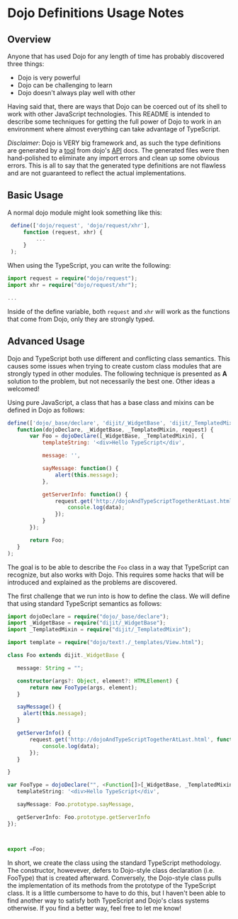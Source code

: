 # Dojo Definitions Usage Notes

## Overview
Anyone that has used Dojo for any length of time has probably discovered three things:
* Dojo is very powerful
* Dojo can be challenging to learn
* Dojo doesn't always play well with other

Having said that, there are ways that Dojo can be coerced out of its shell to work with other JavaScript technologies. This README is intended to describe some techniques for getting the full power of Dojo to work in an environment where almost everything can take advantage of TypeScript.

*Disclaimer*: Dojo is VERY big framework and, as such the type definitions are generated by a [tool](https://github.com/vansimke/DojoTypeDescriptionGenerator) from dojo's [API](dojotoolkit.org/api) docs. The generated files were then hand-polished to eliminate any import errors and clean up some obvious errors. This is all to say that the generated type definitions are not flawless and are not guaranteed to reflect the actual implementations.

## Basic Usage
A normal dojo module might look something like this:

```js
 define(['dojo/request', 'dojo/request/xhr'],
     function (request, xhr) {
         ...
     }
 );
```

When using the TypeScript, you can write the following: 

```ts
import request = require("dojo/request");
import xhr = require("dojo/request/xhr");

...

 ```
 
 Inside of the define variable, both `request` and `xhr` will work as the functions that come from Dojo, only they are strongly typed.
 
## Advanced Usage
 Dojo and TypeScript both use different and conflicting class semantics. This causes some issues when trying to create custom class modules that are strongly typed in other modules. The following technique is presented as **A** solution to the problem, but not necessarily the best one. Other ideas a welcomed!
 
 Using pure JavaScript, a class that has a base class and mixins can be defined in Dojo as follows:
 
 ```js
 define(['dojo/_base/declare', 'dijit/_WidgetBase', 'dijit/_TemplatedMixin', 'dojo/request'], 
    function(dojoDeclare, _WidgetBase, _TemplatedMixin, request) {
        var Foo = dojoDeclare([_WidgetBase, _TemplatedMixin], {
            templateString: '<div>Hello TypeScript</div',

            message: '',

            sayMessage: function() {
                alert(this.message);
            },

            getServerInfo: function() {
                request.get('http://dojoAndTypeScriptTogetherAtLast.html', function(data) {
                    console.log(data);
                });
            }
        });

        return Foo;
    }
 );
 ```
 
 The goal is to be able to describe the `Foo` class in a way that TypeScript can recognize, but also works with Dojo. This requires some hacks that will be introduced and explained as the problems are discovered.
 
 The first challenge that we run into is how to define the class. We will define that using standard TypeScript semantics as follows:
 
 ```ts
import dojoDeclare = require("dojo/_base/declare");
import _WidgetBase = require("dijit/_WidgetBase");
import _TemplatedMixin = require("dijit/_TemplatedMixin");

import template = require("dojo/text!./_templates/View.html");

class Foo extends dijit._WidgetBase {

    message: String = "";

    constructor(args?: Object, element?: HTMLElement) {
        return new FooType(args, element);
    }

    sayMessage() {
      alert(this.message);
    }

    getServerInfo() {
        request.get('http://dojoAndTypeScriptTogetherAtLast.html', function(data) {
            console.log(data);
        });
    }

}

var FooType = dojoDeclare("", <Function[]>[_WidgetBase, _TemplatedMixin], {
    templateString: '<div>Hello TypeScript</div',

    sayMessage: Foo.prototype.sayMessage,

    getServerInfo: Foo.prototype.getServerInfo
});



export =Foo;

```
 
In short, we create the class using the standard TypeScript methodology. The constructor, howevever, defers to
Dojo-style class declaration (i.e. FooType) that is created afterward. Conversely, the Dojo-style class pulls
the implementation of its methods from the prototype of the TypeScript class. It is a little
cumbersome to have to do this, but I haven't been able to find another way to satisfy both TypeScript and
Dojo's class systems otherwise. If you find a better way, feel free to let me know!

